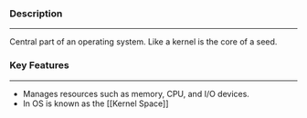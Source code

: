 ### Description
---
Central part of an operating system. Like a kernel is the core of a seed.

### Key Features
---
- Manages resources such as memory, CPU, and I/O devices.
- In OS is known as the [[Kernel Space]]
